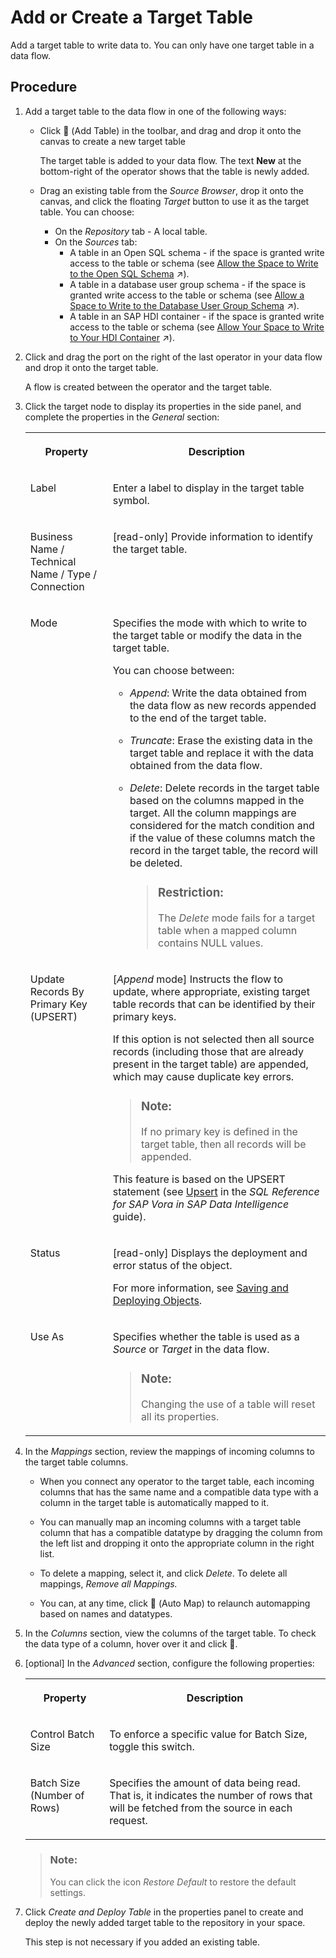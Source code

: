 <!-- loio0fa780568975458dbd90d11d1d81f2d9 -->

<link rel="stylesheet" type="text/css" href="../css/sap-icons.css"/>

# Add or Create a Target Table

Add a target table to write data to. You can only have one target table in a data flow.



## Procedure

1.  Add a target table to the data flow in one of the following ways:

    -   Click <span class="FPA-icons"></span> \(Add Table\) in the toolbar, and drag and drop it onto the canvas to create a new target table

        The target table is added to your data flow. The text **New** at the bottom-right of the operator shows that the table is newly added.

    -   Drag an existing table from the *Source Browser*, drop it onto the canvas, and click the floating *Target* button to use it as the target table. You can choose:
        -   On the *Repository* tab - A local table.
        -   On the *Sources* tab:
            -   A table in an Open SQL schema - if the space is granted write access to the table or schema \(see [Allow the Space to Write to the Open SQL Schema](https://help.sap.com/viewer/9f36ca35bc6145e4acdef6b4d852d560/internal/en-US/7eaa370fe4624dea9f182ee9c9ab645f.html "To grant the space write privileges in the Open SQL schema, use the GRANT_PRIVILEGE_TO_SPACE stored procedure. Once this is done, data flows running in the space can select tables in the Open SQL schema as targets and write data to them.") :arrow_upper_right:\).
            -   A table in a database user group schema - if the space is granted write access to the table or schema \(see [Allow a Space to Write to the Database User Group Schema](https://help.sap.com/viewer/935116dd7c324355803d4b85809cec97/internal/en-US/5b27e03849fe4c7182bcb4274f010e90.html "To grant a space write privileges in the database user group schema, use the GRANT_PRIVILEGE_TO_SPACE stored procedure. Once this is done, data flows running in the space can select tables in the schema as targets and write data to them.") :arrow_upper_right:\).
            -   A table in an SAP HDI container - if the space is granted write access to the table or schema \(see [Allow Your Space to Write to Your HDI Container](https://help.sap.com/viewer/9f36ca35bc6145e4acdef6b4d852d560/internal/en-US/aa3627f987d04b5f95fec1c45083dde9.html "To allow data flows in your SAP Datasphere space to use tables in your HDI container as targets, you must set the appropriate roles and add the container to your space.") :arrow_upper_right:\).



2.  Click and drag the port on the right of the last operator in your data flow and drop it onto the target table.

    A flow is created between the operator and the target table.

3.  Click the target node to display its properties in the side panel, and complete the properties in the *General* section:


    <table>
    <tr>
    <th valign="top">

    Property


    
    </th>
    <th valign="top">

    Description


    
    </th>
    </tr>
    <tr>
    <td valign="top">

    Label


    
    </td>
    <td valign="top">

    Enter a label to display in the target table symbol.


    
    </td>
    </tr>
    <tr>
    <td valign="top">

    Business Name / Technical Name / Type / Connection


    
    </td>
    <td valign="top">

    \[read-only\] Provide information to identify the target table.


    
    </td>
    </tr>
    <tr>
    <td valign="top">

    Mode


    
    </td>
    <td valign="top">

    Specifies the mode with which to write to the target table or modify the data in the target table.

    You can choose between:

    -   *Append*: Write the data obtained from the data flow as new records appended to the end of the target table.
    -   *Truncate*: Erase the existing data in the target table and replace it with the data obtained from the data flow.
    -   *Delete*: Delete records in the target table based on the columns mapped in the target. All the column mappings are considered for the match condition and if the value of these columns match the record in the target table, the record will be deleted.

        > ### Restriction:  
        > The *Delete* mode fails for a target table when a mapped column contains NULL values.



    
    </td>
    </tr>
    <tr>
    <td valign="top">

    Update Records By Primary Key \(UPSERT\)


    
    </td>
    <td valign="top">

    \[*Append* mode\] Instructs the flow to update, where appropriate, existing target table records that can be identified by their primary keys.

    If this option is not selected then all source records \(including those that are already present in the target table\) are appended, which may cause duplicate key errors.

    > ### Note:  
    > If no primary key is defined in the target table, then all records will be appended.

    This feature is based on the UPSERT statement \(see [Upsert](https://help.sap.com/viewer/a4ae14a90e33416a90edc658d94a5c06/Cloud/en-US/972f970f9c0942d89c528f8ecc5a4977.html) in the *SQL Reference for SAP Vora in SAP Data Intelligence* guide\).


    
    </td>
    </tr>
    <tr>
    <td valign="top">

    Status


    
    </td>
    <td valign="top">

     \[read-only\] Displays the deployment and error status of the object. 

    For more information, see [Saving and Deploying Objects](../Creating-Finding-Sharing-Objects/saving-and-deploying-objects-7c0b560.md).


    
    </td>
    </tr>
    <tr>
    <td valign="top">

    Use As


    
    </td>
    <td valign="top">

    Specifies whether the table is used as a *Source* or *Target* in the data flow.

    > ### Note:  
    > Changing the use of a table will reset all its properties.


    
    </td>
    </tr>
    </table>
    
4.  In the *Mappings* section, review the mappings of incoming columns to the target table columns.

    -   When you connect any operator to the target table, each incoming columns that has the same name and a compatible data type with a column in the target table is automatically mapped to it.

    -   You can manually map an incoming columns with a target table column that has a compatible datatype by dragging the column from the left list and dropping it onto the appropriate column in the right list.

    -   To delete a mapping, select it, and click *Delete*. To delete all mappings, *Remove all Mappings.*

    -   You can, at any time, click <span class="FPA-icons"></span> \(Auto Map\) to relaunch automapping based on names and datatypes.


5.  In the *Columns* section, view the columns of the target table. To check the data type of a column, hover over it and click <span class="FPA-icons"></span>.

6.  \[optional\] In the *Advanced* section, configure the following properties:


    <table>
    <tr>
    <th valign="top">

    Property


    
    </th>
    <th valign="top">

    Description


    
    </th>
    </tr>
    <tr>
    <td valign="top">

    Control Batch Size


    
    </td>
    <td valign="top">

    To enforce a specific value for Batch Size, toggle this switch.


    
    </td>
    </tr>
    <tr>
    <td valign="top">

    Batch Size \(Number of Rows\)


    
    </td>
    <td valign="top">

    Specifies the amount of data being read. That is, it indicates the number of rows that will be fetched from the source in each request.


    
    </td>
    </tr>
    </table>
    
    > ### Note:  
    > You can click the icon *Restore Default* to restore the default settings.

7.  Click *Create and Deploy Table* in the properties panel to create and deploy the newly added target table to the repository in your space.

    This step is not necessary if you added an existing table.


